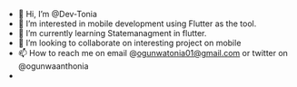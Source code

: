 - 👋 Hi, I’m @Dev-Tonia
- 👀 I’m interested in mobile development using Flutter as the tool.
- 🌱 I’m currently learning Statemanagment in flutter.
- 💞️ I’m looking to collaborate on interesting project on mobile 
- 📫 How to reach me on email @ogunwatonia01@gmail.com or twitter on @ogunwaanthonia
- 

<!---
Dev-Tonia/Dev-Tonia is a ✨ special ✨ repository because its `README.md` (this file) appears on your GitHub profile.
You can click the Preview link to take a look at your changes.
--->
